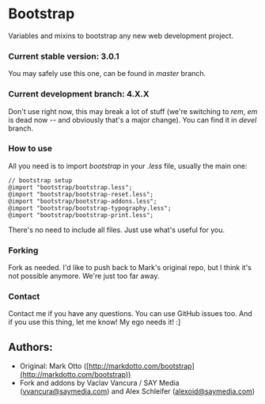 Bootstrap
=========
	
Variables and mixins to bootstrap any new web development project.


### Current stable version: 3.0.1

You may safely use this one, can be found in _master_ branch.


### Current development branch: 4.X.X

Don't use right now, this may break a lot of stuff (we're switching to _rem_, _em_ is dead now -- and obviously that's a major change). You can find it in _devel_ branch.


### How to use

All you need is to import _bootstrap_ in your _.less_ file, usually the main one:

    // bootstrap setup
    @import "bootstrap/bootstrap.less";
    @import "bootstrap/bootstrap-reset.less";
    @import "bootstrap/bootstrap-addons.less";
    @import "bootstrap/bootstrap-typography.less";
    @import "bootstrap/bootstrap-print.less";
    
There's no need to include all files. Just use what's useful for you.


### Forking

Fork as needed. I'd like to push back to Mark's original repo, but I think it's not possible anymore. We're just too far away.


### Contact

Contact me if you have any questions. You can use GitHub issues too. And if you use this thing, let me know! My ego needs it! :]


	
## Authors:

* Original: Mark Otto ([http://markdotto.com/bootstrap](http://markdotto.com/bootstrap))
* Fork and addons by Vaclav Vancura / SAY Media ([vvancura@saymedia.com](mailto:vvancura@saymedia.com)) and Alex Schleifer ([alexoid@saymedia.com](mailto:alexoid@saymedia.com))
